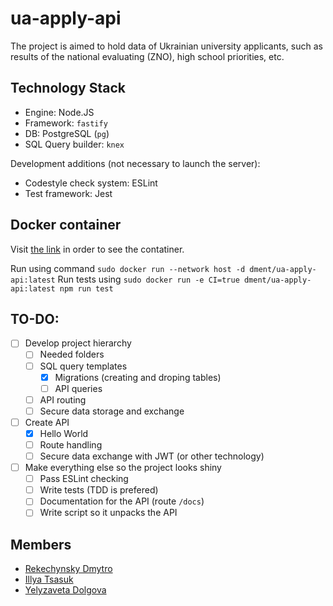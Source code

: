 # ua-apply-api

The project is aimed to hold data of Ukrainian university applicants, such as
results of the national evaluating (ZNO), high school priorities, etc.

## Technology Stack

* Engine: Node.JS
* Framework: `fastify`
* DB: PostgreSQL (`pg`)
* SQL Query builder: `knex`

Development additions (not necessary to launch the server):

* Codestyle check system: ESLint
* Test framework: Jest

## Docker container

Visit [the link](https://hub.docker.com/repository/docker/dment/ua-apply-api)
in order to see the contatiner.

Run using command `sudo docker run --network host -d dment/ua-apply-api:latest`
Run tests using `sudo docker run -e CI=true dment/ua-apply-api:latest npm run test`

## TO-DO:

- [ ] Develop project hierarchy
  - [ ] Needed folders
  - [ ] SQL query templates
    - [x] Migrations (creating and droping tables)
    - [ ] API queries
  - [ ] API routing
  - [ ] Secure data storage and exchange
- [ ] Create API
  - [x] Hello World
  - [ ] Route handling
  - [ ] Secure data exchange with JWT (or other technology)
- [ ] Make everything else so the project looks shiny
  - [ ] Pass ESLint checking
  - [ ] Write tests (TDD is prefered)
  - [ ] Documentation for the API (route `/docs`)
  - [ ] Write script so it unpacks the API

## Members

* [Rekechynsky Dmytro](https://github.com/rocket111185)
* [Illya Tsasuk](https://github.com/asdf2107)
* [Yelyzaveta Dolgova](https://github.com/lizzochek)
